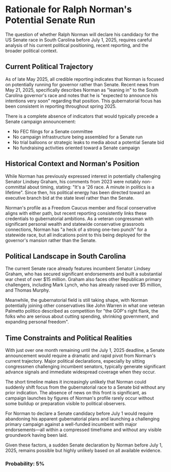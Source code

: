 # Rationale for Ralph Norman's Potential Senate Run

The question of whether Ralph Norman will declare his candidacy for the US Senate race in South Carolina before July 1, 2025, requires careful analysis of his current political positioning, recent reporting, and the broader political context.

## Current Political Trajectory

As of late May 2025, all credible reporting indicates that Norman is focused on potentially running for governor rather than Senate. Recent news from May 21, 2025, specifically describes Norman as "leaning in" to the South Carolina governor's race and notes that he is "expected to announce his intentions very soon" regarding that position. This gubernatorial focus has been consistent in reporting throughout spring 2025.

There is a complete absence of indicators that would typically precede a Senate campaign announcement:
- No FEC filings for a Senate committee
- No campaign infrastructure being assembled for a Senate run
- No trial balloons or strategic leaks to media about a potential Senate bid
- No fundraising activities oriented toward a Senate campaign

## Historical Context and Norman's Position

While Norman has previously expressed interest in potentially challenging Senator Lindsey Graham, his comments from 2023 were notably non-committal about timing, stating: "It's a '26 race. A minute in politics is a lifetime". Since then, his political energy has been directed toward an executive branch bid at the state level rather than the Senate.

Norman's profile as a Freedom Caucus member and fiscal conservative aligns with either path, but recent reporting consistently links these credentials to gubernatorial ambitions. As a veteran congressman with significant personal wealth and statewide conservative grassroots connections, Norman has "a heck of a strong one-two punch" for a statewide race, but all indications point to this being deployed for the governor's mansion rather than the Senate.

## Political Landscape in South Carolina

The current Senate race already features incumbent Senator Lindsey Graham, who has secured significant endorsements and built a substantial war chest of over $15 million. Graham also faces other Republican primary challengers, including Mark Lynch, who has already raised over $5 million, and Thomas Murphy.

Meanwhile, the gubernatorial field is still taking shape, with Norman potentially joining other conservatives like John Warren in what one veteran Palmetto politico described as competition for "the GOP's right flank, the folks who are serious about cutting spending, shrinking government, and expanding personal freedom".

## Time Constraints and Political Realities

With just over one month remaining until the July 1, 2025 deadline, a Senate announcement would require a dramatic and rapid pivot from Norman's current trajectory. Major political declarations, especially by sitting congressmen challenging incumbent senators, typically generate significant advance signals and immediate widespread coverage when they occur.

The short timeline makes it increasingly unlikely that Norman could suddenly shift focus from the gubernatorial race to a Senate bid without any prior indication. The absence of news on this front is significant, as campaign launches by figures of Norman's profile rarely occur without some buildup or preparation visible to political observers.

For Norman to declare a Senate candidacy before July 1 would require abandoning his apparent gubernatorial plans and launching a challenging primary campaign against a well-funded incumbent with major endorsements—all within a compressed timeframe and without any visible groundwork having been laid.

Given these factors, a sudden Senate declaration by Norman before July 1, 2025, remains possible but highly unlikely based on all available evidence.

### Probability: 5%